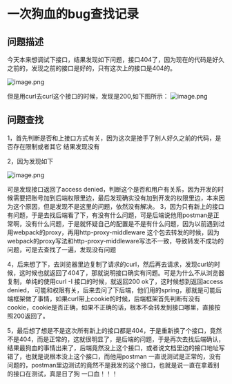 # 一次狗血的bug查找记录

## 问题描述

今天本来想调试下接口，结果发现如下问题，接口404了，因为现在的代码是好久之前的，发现之前的接口是好的，只有这次上的接口是404的。

 ![image.png](https://upload-images.jianshu.io/upload_images/4432476-91324b48055396ed.png?imageMogr2/auto-orient/strip|imageView2/2/w/1240) 

但是用curl去curl这个接口的时候，发现是200,如下图所示： ![image.png](https://upload-images.jianshu.io/upload_images/4432476-74cb151e8965a1bd.png?imageMogr2/auto-orient/strip|imageView2/2/w/1240)

## 问题查找

1，首先判断是否和上接口方式有关，因为这次是接手了别人好久之前的代码，是否存在限制或者其它 结果发现没有

 2，因为发现如下

 ![image.png](https://upload-images.jianshu.io/upload_images/4432476-b5ddd52b6ee39181.png?imageMogr2/auto-orient/strip|imageView2/2/w/1240) 

可是发现接口返回了access denied，判断这个是否和用户有关系，因为开发的时候需要把账号加到后端权限里边，最后发现确实没有加到开发的权限里边，本来因为这个原因，但是发现不是这里的问题，依然没有解决。 3，因为只有新上的接口有问题，于是去找后端看了下，有没有什么问题，可是后端说他用postman是正常啊，没有什么问题，于是就怀疑自己的配置是不是有什么问题，因为以前遇到过用webpack的proxy，再用http-proxy-middleware 这个包去转发的时候，因为webpack的proxy写法和http-proxy-middleware写法不一致，导致转发不成功的问题，可是去查找了一遍，发现没有问题 

4，后来想了下，去浏览器里边复制了请求的curl，然后再去请求，发现curl的时候，这时候也就返回了404了，那就说明接口确实有问题。可是为什么不从浏览器复制，单纯的使用curl -I 接口的时候，就返回200 ok了，这时候想到返回access denied， 可能和权限有关，后来去问了下后端，他们用的spring，那就是可能后端框架做了事情，如果curl带上cookie的时候，后端框架首先判断有没有cookie，cookie是否正确，如果不正确的话，根本不会转发到接口哪里，直接按照200返回了。 

5，最后想了想是不是这次所有新上的接口都是404，于是重新换了个接口，竟然不是404，而是正常的，这就很明显了，是后端的问题，于是再次去找后端确认，结果最狗血的事情出来了，后端竟然没上这个接口，或者说文档里边的接口地址写错了，也就是说根本没上这个接口，而他用postman 一直说测试是正常的，没有问题的，postman里边测试的竟然不是我发的这个接口，也就是说一直在拿着别的接口在测试，真是日了狗 一口血！！！


